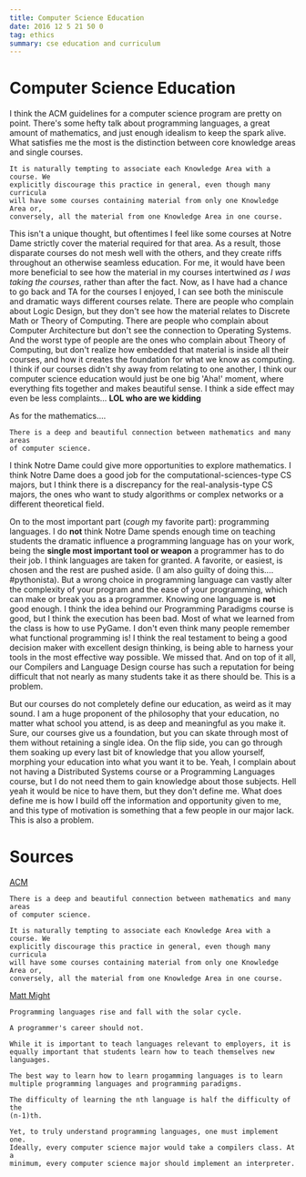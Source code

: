 ```yaml
---
title: Computer Science Education 
date: 2016 12 5 21 50 0
tag: ethics
summary: cse education and curriculum
---
```



# Computer Science Education

I think the ACM guidelines for a computer science program are pretty 
on point. There's some hefty talk about programming languages,
a great amount of mathematics, and just enough idealism to keep 
the spark alive. What satisfies me the most is the distinction between 
core knowledge areas and single courses.  
  
	It is naturally tempting to associate each Knowledge Area with a course. We
	explicitly discourage this practice in general, even though many curricula
	will have some courses containing material from only one Knowledge Area or,
	conversely, all the material from one Knowledge Area in one course. 
  
This isn't a unique thought, but oftentimes I feel like some courses at Notre 
Dame strictly cover the material required for that area. As a result, those 
disparate courses do not mesh well with the others, and they create riffs throughout an 
otherwise seamless education. For me, it would have been more beneficial to 
see how the material in my courses intertwined *as I was taking the courses*, 
rather than after the fact. Now, as I have had a chance to go back and TA
for the courses I enjoyed, I can see both the miniscule and dramatic ways
different courses relate. There are people who complain about Logic Design, but
they don't see how the material relates to Discrete Math or Theory of Computing. 
There are people who complain about Computer Architecture but don't see the 
connection to Operating Systems. And the worst type of people are the ones 
who complain about Theory of Computing, but don't realize how embedded that material
is inside all their courses, and how it creates the foundation for what we know
as computing. I think if our courses didn't shy away from relating to one another,
I think our computer science education would just be one big 'Aha!' moment, where
everything fits together and makes beautiful sense. I think a side effect may 
even be less complaints... **LOL who are we kidding**  
  
As for the mathematics....  

	There is a deep and beautiful connection between mathematics and many areas
	of computer science.
  
I think Notre Dame could give more opportunities to explore mathematics. I think
Notre Dame does a good job for the computational-sciences-type CS majors, but
I think there is a discrepancy for the real-analysis-type CS majors, the ones 
who want to study algorithms or complex networks or a different theoretical field.  
  
On to the most important part (*cough* my favorite part): programming languages. 
I do **not** think Notre Dame spends enough time on teaching students the dramatic
influence a programming language has on your work, being the **single most important
tool or weapon** a programmer has to do their job. I think languages are taken 
for granted. A favorite, or easiest, is chosen and the rest are pushed aside. (I 
am also guilty of doing this.... #pythonista). But a wrong choice in programming 
language can vastly alter the complexity of your program and the ease of your 
programming, which can make or break you as a programmer. Knowing one language is
**not** good enough. I think the idea behind our Programming Paradigms course 
is good, but I think the execution has been bad. Most of what we learned from the class 
is how to use PyGame. I don't even think many people remember what functional 
programming is! I think the real testament to being a good decision maker with 
excellent design thinking, is being able to harness your tools in the most 
effective way possible. We missed that. And on top of it all, our Compilers and
Language Design course has such a reputation for being difficult that not 
nearly as many students take it as there should be. This is a problem.  
  
But our courses do not completely define our education, as weird as it may sound. 
I am a huge proponent of the philosophy that your education, no matter what 
school you attend, is as deep and meaningful as you make it. Sure, our 
courses give us a foundation, but you can skate through most of them without 
retaining a single idea. On the flip side, you can go through them soaking up 
every last bit of knowledge that you allow yourself, morphing your education into 
what you want it to be. Yeah, I complain about not having a Distributed Systems 
course or a Programming Languages course, but I do not need them to gain 
knowledge about those subjects. Hell yeah it would be nice to have them, but they 
don't define me. What does define me is how I build off the information and 
opportunity given to me, and this type of motivation is something that 
a few people in our major lack. This is also a problem.  
  



# Sources
[ACM](http://www.acm.org/education/CS2013-final-report.pdf)
	
	There is a deep and beautiful connection between mathematics and many areas
	of computer science.

	It is naturally tempting to associate each Knowledge Area with a course. We
	explicitly discourage this practice in general, even though many curricula
	will have some courses containing material from only one Knowledge Area or,
	conversely, all the material from one Knowledge Area in one course. 
  
[Matt Might](http://matt.might.net/articles/what-cs-majors-should-know/)
	
	Programming languages rise and fall with the solar cycle.

	A programmer's career should not.

	While it is important to teach languages relevant to employers, it is
	equally important that students learn how to teach themselves new
	languages.

	The best way to learn how to learn progamming languages is to learn
	multiple programming languages and programming paradigms.

	The difficulty of learning the nth language is half the difficulty of the
	(n-1)th.

	Yet, to truly understand programming languages, one must implement one.
	Ideally, every computer science major would take a compilers class. At a
	minimum, every computer science major should implement an interpreter.
  


